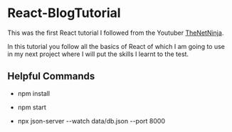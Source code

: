 # React-BlogTutorial

This was the first React tutorial I followed from the Youtuber [TheNetNinja](https://www.youtube.com/watch?v=j942wKiXFu8&list=PL4cUxeGkcC9gZD-Tvwfod2gaISzfRiP9d).

In this tutorial you follow all the basics of React of which I am going to use in my next project where I will put the skills I learnt to the test.


## Helpful Commands

- npm install

- npm start

- npx json-server --watch data/db.json --port 8000


